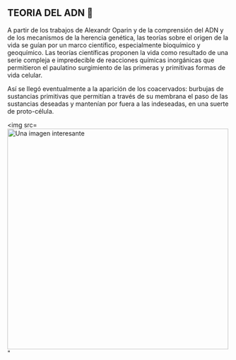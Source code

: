 ## TEORIA DEL ADN 🧬
A partir de los trabajos de Alexandr Oparin y de la comprensión del ADN y de los mecanismos de la herencia genética, las teorías sobre el origen de la vida se guían por un marco científico, especialmente bioquímico y geoquímico.
Las teorías científicas proponen la vida como resultado de una serie compleja e impredecible de reacciones químicas inorgánicas que permitieron el paulatino surgimiento de las primeras y primitivas formas de vida celular.

Así se llegó eventualmente a la aparición de los coacervados: burbujas de sustancias primitivas que permitían a través de su membrana el paso de las sustancias deseadas y mantenían por fuera a las indeseadas, en una suerte de proto-célula.

<img src=<img src="https://ecleectic.com/wp-content/uploads/2022/12/Oparin-y-el-origen-de-la-vida.jpg" alt="Una imagen interesante" width="500" height="auto" /> "